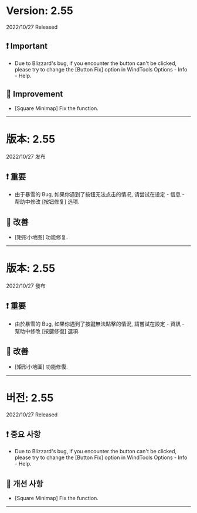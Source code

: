 # Version: 2.55
2022/10/27 Released
## ❗ Important
- Due to Blizzard's bug, if you encounter the button can't be clicked, please try to change the [Button Fix] option in WindTools Options - Info - Help.
## 💪 Improvement
- [Square Minimap] Fix the function.

------
# 版本: 2.55
2022/10/27 发布
## ❗ 重要
- 由于暴雪的 Bug, 如果你遇到了按钮无法点击的情况, 请尝试在设定 - 信息 - 帮助中修改 [按钮修复] 选项.
## 💪 改善
- [矩形小地图] 功能修复.

------
# 版本: 2.55
2022/10/27 發布
## ❗ 重要
- 由於暴雪的 Bug, 如果你遇到了按鍵無法點擊的情況, 請嘗試在設定 - 資訊 - 幫助中修改 [按鍵修復] 選項.
## 💪 改善
- [矩形小地圖] 功能修復.

------
# 버전: 2.55
2022/10/27 Released
## ❗ 중요 사항
- Due to Blizzard's bug, if you encounter the button can't be clicked, please try to change the [Button Fix] option in WindTools Options - Info - Help.
## 💪 개선 사항
- [Square Minimap] Fix the function.

------
